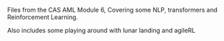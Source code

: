 Files from the CAS AML Module 6, Covering some NLP, transformers and Reinforcement Learning.

Also includes some playing around with lunar landing and agileRL
